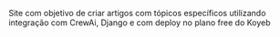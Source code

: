 Site com objetivo de criar artigos com tópicos específicos utilizando integração com CrewAi, Django e com deploy no plano free do Koyeb
